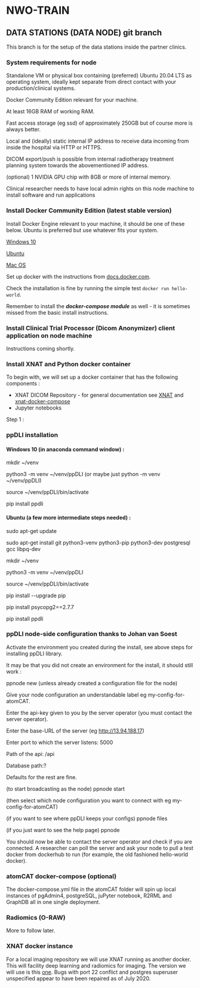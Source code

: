 # NWO-TRAIN

## DATA STATIONS (DATA NODE) git branch

This branch is for the setup of the data stations inside the partner clinics. 

### System requirements for node
Standalone VM or physical box containing (preferred) Ubuntu 20.04 LTS as operating system, ideally kept separate from direct contact with your production/clinical systems.

Docker Community Edition relevant for your machine.

At least 16GB RAM of working RAM.

Fast access storage (eg ssd) of approximately 250GB but of course more is always better.

Local and (ideally) static internal IP address to receive data incoming from inside the hospital via HTTP or HTTPS.

DICOM export/push is possible from internal radiotherapy treatment planning system towards the abovementioned IP address.

(optional) 1 NVIDIA GPU chip with 8GB or more of internal memory.

Clinical researcher needs to have local admin rights on this node machine to install software and run applications

### Install Docker Community Edition (latest stable version)

Install Docker Engine relevant to your machine, it should be one of these below. Ubuntu is preferred but use whatever fits your system.

[Windows 10](https://docs.docker.com/docker-for-windows/install/)

[Ubuntu](https://docs.docker.com/install/linux/docker-ce/ubuntu/)

[Mac OS](https://docs.docker.com/docker-for-mac/install/)

Set up docker with the instructions from [docs.docker.com](docs.docker.com).

Check the installation is fine by running the simple test ```docker run hello-world```.

Remember to install the ***docker-compose module*** as well - it is sometimes missed from the basic install instructions.


### Install Clinical Trial Processor (Dicom Anonymizer) client application on node machine

Instructions coming shortly.


### Install XNAT and Python docker container

To begin with, we will set up a docker container that has the following components :

- XNAT DICOM Repository - for general documentation see [XNAT](https://www.xnat.org/) and [xnat-docker-compose](https://github.com/NrgXnat/xnat-docker-compose)
- Jupyter notebooks

Step 1 : 

### ppDLI installation

#### Windows 10 (in anaconda command window) :
mkdir ~/venv

python3 -m venv ~/venv/ppDLI (or maybe just python -m venv ~/venv/ppDLI)

source ~/venv/ppDLI/bin/activate

pip install ppdli

#### Ubuntu (a few more intermediate steps needed) :
sudo apt-get update

sudo apt-get install git python3-venv python3-pip python3-dev postgresql gcc libpq-dev

mkdir ~/venv

python3 -m venv ~/venv/ppDLI

source ~/venv/ppDLI/bin/activate

pip install --upgrade pip

pip install psycopg2==2.7.7

pip install ppdli


### ppDLI node-side configuration thanks to Johan van Soest
Activate the environment you created during the install, see above steps for installing ppDLI library.

It may be that you did not create an environment for the install, it should still work :

ppnode new (unless already created a configuration file for the node)

Give your node configuration an understandable label eg my-config-for-atomCAT.

Enter the api-key given to you by the server operator (you must contact the server operator).

Enter the base-URL of the server (eg http://13.94.188.17)

Enter port to which the server listens: 5000

Path of the api: /api

Database path:?

Defaults for the rest are fine.

(to start broadcasting as the node) ppnode start

(then select which node configuration you want to connect with eg my-config-for-atomCAT)

(if you want to see where ppDLI keeps your configs) ppnode files

(if you just want to see the help page) ppnode

You should now be able to contact the server operator and check if you are connected. A researcher can poll the server
and ask your node to pull a test docker from dockerhub to run (for example, the old fashioned hello-world docker).

### atomCAT docker-compose (optional)

The docker-compose.yml file in the atomCAT folder will spin up local instances of pgAdmin4, postgreSQL, juPyter notebook, R2RML and GraphDB all in one single deployment.

### Radiomics (O-RAW)

More to follow later.

### XNAT docker instance

For a local imaging repository we will use XNAT running as another docker. This will facility deep learning and radiomics for imaging.
The version we will use is this [one](https://github.com/NrgXnat/xnat-docker-compose). Bugs with port 22 conflict and postgres superuser unspecified appear to have been repaired as of July 2020.


